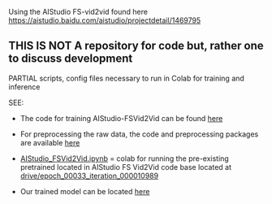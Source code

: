 Using the AIStudio FS-vid2vid found here https://aistudio.baidu.com/aistudio/projectdetail/1469795 

## THIS IS NOT A repository for code but, rather one to discuss development

PARTIAL scripts, config files necessary to run in Colab for training and inference

SEE:

*  The code for training AIStudio-FSVid2Vid can be found [here](https://drive.google.com/drive/folders/1ZqkhkmHLehTmpvY2XUBlHQ386ckr1CxG )

*   For preprocessing the raw data, the code and preprocessing packages are available [here](https://drive.google.com/drive/folders/1qY7QlORd2qCaayiUn4-aWbCRJ3ma7VWM )



*  [AIStudio_FSVid2Vid.ipynb](https://github.com/grewe/AutoGuide/blob/main/Models/AIStudioFSVid2VId/Code/AIStudio_FSVid2Vid.ipynb) = colab for running the pre-existing pretrained located in AIStudio FS Vid2Vid code base located at  [drive/epoch_00033_iteration_000010989](https://drive.google.com/drive/folders/1X0Cf0uwN-3vZPj4NTr-aJ0Y5QpsmSDVZ)

*  Our trained model can be located [here](https://drive.google.com/drive/folders/17mSFn9lYqFEzfOBuxxw3QKSGSUBxdX3z)

